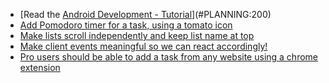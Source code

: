 - [Read the [Android Development - Tutorial](http://www.vogella.com/tutorials/Android/article.html)](#PLANNING:200)
- [Add Pomodoro timer for a task, using a tomato icon](#PLANNING:100)
- [Make lists scroll independently and keep list name at top](#PLANNING:210)
- [Make client events meaningful so we can react accordingly!](#ARCHIVE:10)
- [Pro users should be able to add a task from any website using a chrome extension](#TODO:180)